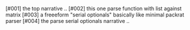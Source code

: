 [#001]       the top narrative ..
[#002]       this one parse function with list against matrix
[#003]       a freeeform "serial optionals" basically like minimal packrat parser
[#004]       the parse serial optionals narrative ..
